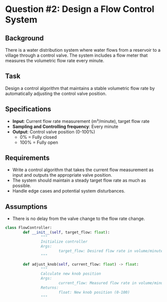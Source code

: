 # Question #2: Design a Flow Control System

## Background
There is a water distribution system where water flows from a reservoir to a village through a control valve. The system includes a flow meter that measures the volumetric flow rate every minute.

## Task
Design a control algorithm that maintains a stable volumetric flow rate by automatically adjusting the control valve position.

## Specifications
- **Input**: Current flow rate measurement (m³/minute), target flow rate
- **Sampling and Controlling frequency**: Every minute
- **Output**: Control valve position (0-100%)
    - 0% = Fully closed
    - 100% = Fully open

## Requirements
- Write a control algorithm that takes the current flow measurement as input and outputs the appropriate valve position.
- The system should maintain a steady target flow rate as much as possible.
- Handle edge cases and potential system disturbances.

## Assumptions
- There is no delay from the valve change to the flow rate change.

```python
class FlowController:
        def __init__(self, target_flow: float):
                """
                Initialize controller
                Args:
                        target_flow: Desired flow rate in volume/minute
                """

        def adjust_knob(self, current_flow: float) -> float:
                """
                Calculate new knob position
                Args:
                        current_flow: Measured flow rate in volume/minute
                Returns:
                        float: New knob position (0-100)
                """
```
